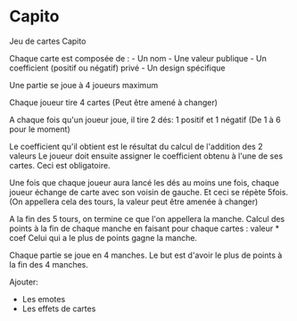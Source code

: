 # Capito

Jeu de cartes Capito

Chaque carte est composée de :
    - Un nom
    - Une valeur publique
    - Un coefficient (positif ou négatif) privé
    - Un design spécifique
    
Une partie se joue à 4 joueurs maximum

Chaque joueur tire 4 cartes (Peut être amené à changer)

A chaque fois qu'un joueur joue, il tire 2 dés: 1 positif et 1 négatif (De 1 à 6 pour le moment)

Le coefficient qu'il obtient est le résultat du calcul de l'addition des 2 valeurs
Le joueur doit ensuite assigner le coefficient obtenu à l'une de ses cartes. Ceci est obligatoire.

Une fois que chaque joueur aura lancé les dés au moins une fois, chaque joueur échange de carte avec son voisin de gauche.
Et ceci se répète 5fois. (On appellera cela des tours, la valeur peut être amenée à changer)

A la fin des 5 tours, on termine ce que l'on appellera la manche.
Calcul des points à la fin de chaque manche en faisant pour chaque cartes : valeur * coef
Celui qui a le plus de points gagne la manche.

Chaque partie se joue en 4 manches.
Le but est d'avoir le plus de points à la fin des 4 manches.

Ajouter:

+ Les emotes
+ Les effets de cartes
